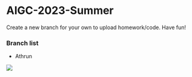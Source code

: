 # AIGC-2023-Summer

Create a new branch for your own to upload homework/code. Have fun!

### Branch list

- Athrun



![](D:\Codes\AIGC-2023-Summer\刻晴34.jpg)
